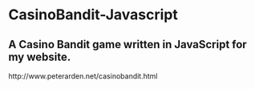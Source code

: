 <h1>CasinoBandit-Javascript</h1>
<h2>A Casino Bandit game written in JavaScript for my website.</h2>
http://www.peterarden.net/casinobandit.html
